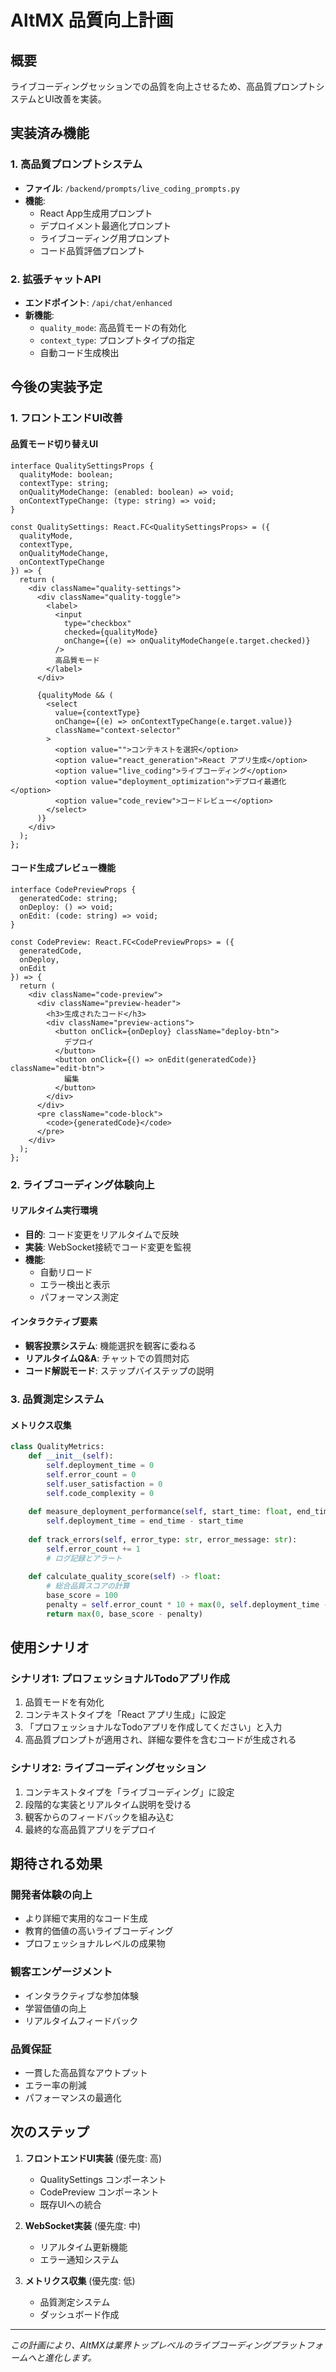 # AltMX 品質向上計画

## 概要
ライブコーディングセッションでの品質を向上させるため、高品質プロンプトシステムとUI改善を実装。

## 実装済み機能

### 1. 高品質プロンプトシステム
- **ファイル**: `/backend/prompts/live_coding_prompts.py`
- **機能**: 
  - React App生成用プロンプト
  - デプロイメント最適化プロンプト
  - ライブコーディング用プロンプト
  - コード品質評価プロンプト

### 2. 拡張チャットAPI
- **エンドポイント**: `/api/chat/enhanced`
- **新機能**:
  - `quality_mode`: 高品質モードの有効化
  - `context_type`: プロンプトタイプの指定
  - 自動コード生成検出

## 今後の実装予定

### 1. フロントエンドUI改善

#### 品質モード切り替えUI
```tsx
interface QualitySettingsProps {
  qualityMode: boolean;
  contextType: string;
  onQualityModeChange: (enabled: boolean) => void;
  onContextTypeChange: (type: string) => void;
}

const QualitySettings: React.FC<QualitySettingsProps> = ({
  qualityMode,
  contextType,
  onQualityModeChange,
  onContextTypeChange
}) => {
  return (
    <div className="quality-settings">
      <div className="quality-toggle">
        <label>
          <input
            type="checkbox"
            checked={qualityMode}
            onChange={(e) => onQualityModeChange(e.target.checked)}
          />
          高品質モード
        </label>
      </div>
      
      {qualityMode && (
        <select 
          value={contextType} 
          onChange={(e) => onContextTypeChange(e.target.value)}
          className="context-selector"
        >
          <option value="">コンテキストを選択</option>
          <option value="react_generation">React アプリ生成</option>
          <option value="live_coding">ライブコーディング</option>
          <option value="deployment_optimization">デプロイ最適化</option>
          <option value="code_review">コードレビュー</option>
        </select>
      )}
    </div>
  );
};
```

#### コード生成プレビュー機能
```tsx
interface CodePreviewProps {
  generatedCode: string;
  onDeploy: () => void;
  onEdit: (code: string) => void;
}

const CodePreview: React.FC<CodePreviewProps> = ({
  generatedCode,
  onDeploy,
  onEdit
}) => {
  return (
    <div className="code-preview">
      <div className="preview-header">
        <h3>生成されたコード</h3>
        <div className="preview-actions">
          <button onClick={onDeploy} className="deploy-btn">
            デプロイ
          </button>
          <button onClick={() => onEdit(generatedCode)} className="edit-btn">
            編集
          </button>
        </div>
      </div>
      <pre className="code-block">
        <code>{generatedCode}</code>
      </pre>
    </div>
  );
};
```

### 2. ライブコーディング体験向上

#### リアルタイム実行環境
- **目的**: コード変更をリアルタイムで反映
- **実装**: WebSocket接続でコード変更を監視
- **機能**:
  - 自動リロード
  - エラー検出と表示
  - パフォーマンス測定

#### インタラクティブ要素
- **観客投票システム**: 機能選択を観客に委ねる
- **リアルタイムQ&A**: チャットでの質問対応
- **コード解説モード**: ステップバイステップの説明

### 3. 品質測定システム

#### メトリクス収集
```python
class QualityMetrics:
    def __init__(self):
        self.deployment_time = 0
        self.error_count = 0
        self.user_satisfaction = 0
        self.code_complexity = 0
    
    def measure_deployment_performance(self, start_time: float, end_time: float):
        self.deployment_time = end_time - start_time
    
    def track_errors(self, error_type: str, error_message: str):
        self.error_count += 1
        # ログ記録とアラート
    
    def calculate_quality_score(self) -> float:
        # 総合品質スコアの計算
        base_score = 100
        penalty = self.error_count * 10 + max(0, self.deployment_time - 30)
        return max(0, base_score - penalty)
```

## 使用シナリオ

### シナリオ1: プロフェッショナルTodoアプリ作成
1. 品質モードを有効化
2. コンテキストタイプを「React アプリ生成」に設定
3. 「プロフェッショナルなTodoアプリを作成してください」と入力
4. 高品質プロンプトが適用され、詳細な要件を含むコードが生成される

### シナリオ2: ライブコーディングセッション
1. コンテキストタイプを「ライブコーディング」に設定
2. 段階的な実装とリアルタイム説明を受ける
3. 観客からのフィードバックを組み込む
4. 最終的な高品質アプリをデプロイ

## 期待される効果

### 開発者体験の向上
- より詳細で実用的なコード生成
- 教育的価値の高いライブコーディング
- プロフェッショナルレベルの成果物

### 観客エンゲージメント
- インタラクティブな参加体験
- 学習価値の向上
- リアルタイムフィードバック

### 品質保証
- 一貫した高品質なアウトプット
- エラー率の削減
- パフォーマンスの最適化

## 次のステップ

1. **フロントエンドUI実装** (優先度: 高)
   - QualitySettings コンポーネント
   - CodePreview コンポーネント
   - 既存UIへの統合

2. **WebSocket実装** (優先度: 中)
   - リアルタイム更新機能
   - エラー通知システム

3. **メトリクス収集** (優先度: 低)
   - 品質測定システム
   - ダッシュボード作成

---

*この計画により、AltMXは業界トップレベルのライブコーディングプラットフォームへと進化します。*